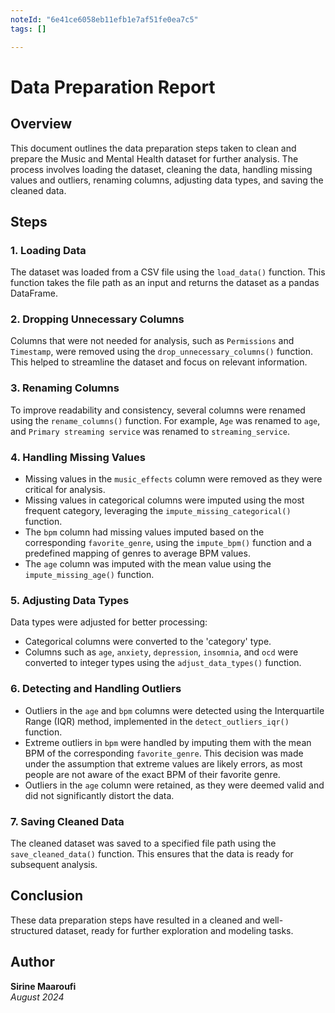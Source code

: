 ```yaml
---
noteId: "6e41ce6058eb11efb1e7af51fe0ea7c5"
tags: []

---
```


# Data Preparation Report

## Overview
This document outlines the data preparation steps taken to clean and prepare the Music and Mental Health dataset for further analysis. The process involves loading the dataset, cleaning the data, handling missing values and outliers, renaming columns, adjusting data types, and saving the cleaned data.

## Steps

### 1. Loading Data
The dataset was loaded from a CSV file using the `load_data()` function. This function takes the file path as an input and returns the dataset as a pandas DataFrame.

### 2. Dropping Unnecessary Columns
Columns that were not needed for analysis, such as `Permissions` and `Timestamp`, were removed using the `drop_unnecessary_columns()` function. This helped to streamline the dataset and focus on relevant information.

### 3. Renaming Columns
To improve readability and consistency, several columns were renamed using the `rename_columns()` function. For example, `Age` was renamed to `age`, and `Primary streaming service` was renamed to `streaming_service`.

### 4. Handling Missing Values
- Missing values in the `music_effects` column were removed as they were critical for analysis.
- Missing values in categorical columns were imputed using the most frequent category, leveraging the `impute_missing_categorical()` function.
- The `bpm` column had missing values imputed based on the corresponding `favorite_genre`, using the `impute_bpm()` function and a predefined mapping of genres to average BPM values.
- The `age` column was imputed with the mean value using the `impute_missing_age()` function.

### 5. Adjusting Data Types
Data types were adjusted for better processing:
- Categorical columns were converted to the 'category' type.
- Columns such as `age`, `anxiety`, `depression`, `insomnia`, and `ocd` were converted to integer types using the `adjust_data_types()` function.

### 6. Detecting and Handling Outliers
- Outliers in the `age` and `bpm` columns were detected using the Interquartile Range (IQR) method, implemented in the `detect_outliers_iqr()` function.
- Extreme outliers in `bpm` were handled by imputing them with the mean BPM of the corresponding `favorite_genre`. This decision was made under the assumption that extreme values are likely errors, as most people are not aware of the exact BPM of their favorite genre.
- Outliers in the `age` column were retained, as they were deemed valid and did not significantly distort the data.

### 7. Saving Cleaned Data
The cleaned dataset was saved to a specified file path using the `save_cleaned_data()` function. This ensures that the data is ready for subsequent analysis.

## Conclusion
These data preparation steps have resulted in a cleaned and well-structured dataset, ready for further exploration and modeling tasks.

## Author
**Sirine Maaroufi**  
*August 2024*
